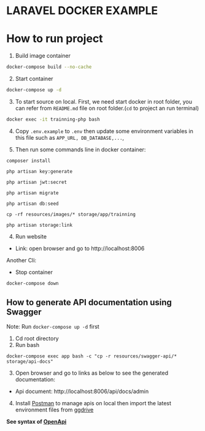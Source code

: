 # LARAVEL DOCKER EXAMPLE

# How to run project
1. Build image container
```bash
docker-compose build --no-cache
```
2. Start container
```bash
docker-compose up -d
```
3. To start source on local. First, we need start docker in root folder, you can refer from `README.md` file on root 
folder.(`cd` to project an run terminal)

```bash
docker exec -it trainning-php bash
```
4. Copy `.env.example` to `.env` then update some environment variables in this file such as `APP_URL, DB_DATABASE,...`,

5. Then run some commands line in docker container:
```shell
composer install

php artisan key:generate

php artisan jwt:secret

php artisan migrate

php artisan db:seed

cp -rf resources/images/* storage/app/trainning

php artisan storage:link
```

4. Run website
- Link: open browser and go to http://localhost:8006

Another Cli:
- Stop container
```bash
docker-compose down
```

## How to generate API documentation using Swagger
Note: Run `docker-compose up -d` first

1. Cd root directory
2. Run bash
```shell
docker-compose exec app bash -c "cp -r resources/swagger-api/* storage/api-docs"
```
3. Open browser and go to links as below to see the generated documentation:
- Api document: http://localhost:8006/api/docs/admin

4. Install [Postman](https://www.postman.com/) to manage apis on local then import the latest environment files from [ggdrive](https://drive.google.com/drive/folders/folder_api_name)

**See syntax of [OpenApi](https://oai.github.io/Documentation/specification-structure.html)**
